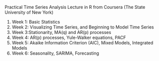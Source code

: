 Practical Time Series Analysis Lecture in R from Coursera (The State University of New York)

1. Week 1: Basic Statistics
2. Week 2: Visualizing Time Series, and Beginning to Model Time Series
3. Week 3:Stationarity, MA(q) and AR(p) processes
4. Week 4: AR(p) processes, Yule-Walker equations, PACF
5. Week 5: Akaike Information Criterion (AIC), Mixed Models, Integrated Models
6. Week 6: Seasonality, SARIMA, Forecasting
